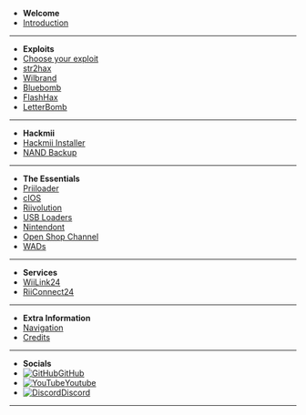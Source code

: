 - **Welcome**
- [Introduction](/README)
---
- **Exploits**
- [Choose your exploit](/chooseyourexploit)
- [str2hax](/str2hax)
- [Wilbrand](/wilbrand)
- [Bluebomb](/bluebomb)
- [FlashHax](/FlashHax)
- [LetterBomb](/letterbomb)
---
- **Hackmii**
- [Hackmii Installer](/hackmii-installer)
- [NAND Backup](/nandbackup)
---
- **The Essentials**
- [Priiloader](/priiloader)
- [cIOS](/cIOS)
- [Riivolution](/riivolution)
- [USB Loaders](/usbloaders)
- [Nintendont](/nintendont)
- [Open Shop Channel](/OSC)
- [WADs](/wads)
---
- **Services**
- [WiiLink24](/WiiLink)
- [RiiConnect24](/rc24)
---
- **Extra Information**
- [Navigation](/navigation)
- [Credits](/credits)
---
- **Socials**
- [![GitHub](https://icongr.am/simple/github.svg?color=808080&size=16)GitHub](https://github.com/zuper64/wii-homebrew)
- [![YouTube](https://icongr.am/simple/youtube.svg?color=808080&size=16)Youtube](https://www.youtube.com/@Zuper64)
- [![Discord](https://icongr.am/simple/discord.svg?color=808080&size=16)Discord](https://discord.gg/dK5rNaMhMt)
---
